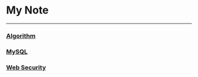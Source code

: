 # My Note

---

### [Algorithm](./Algorithm/README.md)

### [MySQL](./MySQL/README.md)

### [Web Security](./Web/README.md)
